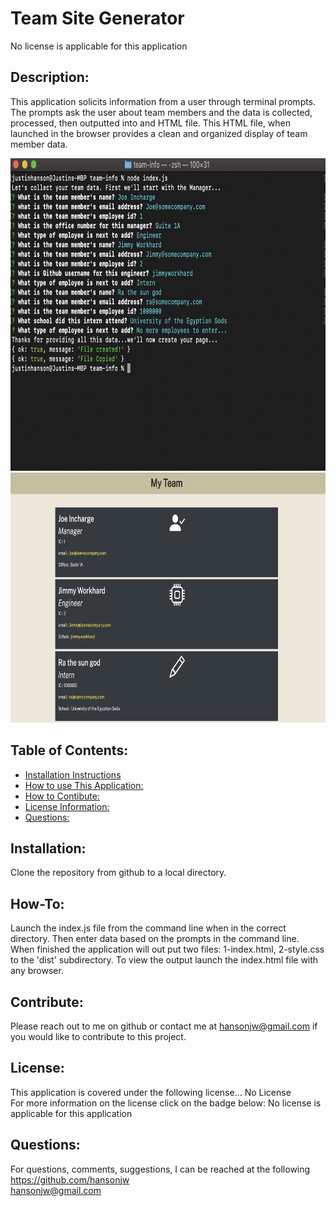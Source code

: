 # Team Site Generator  
  No license is applicable for this application

  ## Description:  
  This application solicits information from a user through terminal prompts.  The prompts ask the user about team members and the data is collected, processed, then outputted into and HTML file.  This HTML file, when launched in the browser provides a clean and organized display of team member data.

  <img src="./assets/ex-input.png" alt="input screen" width="700" height="500">
  <img src="./assets/ex-output.png" alt="output website display" width="700" height="400">

  ## Table of Contents:
  * <a name="Installation:"></a>[Installation Instructions](#Installation:)
  * <a name="How-To:"></a>[How to use This Application:](#How-To:)
  * <a name="Contribute:"></a>[How to Contibute:](#Contibute:)
  * <a name="Lixense:"></a>[License Information:](#License:)
  * <a name="Questions:"></a>[Questions:](#Questions:)
  
  
  ## Installation:
  Clone the repository from github to a local directory.
  
  
  ## How-To:  
  Launch the index.js file from the command line when in the correct directory.  Then enter data based on the prompts in the command line.  When finished the application will out put two files: 1-index.html, 2-style.css to the 'dist' subdirectory.  To view the output launch the index.html file with any browser.

  
  ## Contribute:  
  Please reach out to me on github or contact me at hansonjw@gmail.com if you would like to contribute to this project.

  
  ## License:  
  This application is covered under the following license...
  No License  
  For more information on the license click on the badge below:
  No license is applicable for this application
  
  
  ## Questions:  
  For questions, comments, suggestions, I can be reached at the following  
  https://github.com/hansonjw  
  hansonjw@gmail.com
